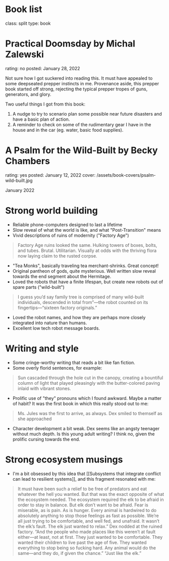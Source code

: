Book list
=========
class: split
type: book


Practical Doomsday by Michal Zalewski
===
rating: no
posted: January 28, 2022

Not sure how I got suckered into reading this. It must have appealed to some
deepseated prepper instincts in me. Provenance aside, this prepper book started
off strong, rejecting the typical prepper tropes of guns, generators, and glory.

Two useful things I got from this book:

1. A nudge to try to scenario plan some possible near future disasters and have
   a basic plan of action.
2. A reminder to check on some of the rudimentary gear I have in the house and
   in the car (eg. water, basic food supplies).


A Psalm for the Wild-Built by Becky Chambers
===
rating: yes
posted: January 12, 2022
cover: /assets/book-covers/psalm-wild-built.jpg

January 2022

# Strong world building

- Reliable phone-computers designed to last a lifetime
- Slow reveal of what the world is like, and what "Post-Transition" means
- Vivid descriptions of ruins of modernity ("Factory Age")

> Factory Age ruins looked the same. Hulking towers of boxes, bolts, and tubes. Brutal. Utilitarian. Visually at odds with the thriving flora now laying claim to the rusted corpse.

- "Tea Monks", basically traveling tea merchant-shrinks. Great concept!
- Original pantheon of gods, quite mysterious. Well written slow reveal towards the end segment about the Hermitage.
- Loved the robots that have a finite lifespan, but create new robots out of spare parts ("wild-built")

> I guess you’d say family tree is comprised of many wild-built individuals, descended in total from”—the robot counted on its fingertips—“sixteen factory originals.”

- Loved the robot names, and how they are perhaps more closely integrated into nature than humans.
- Excellent low tech robot message boards.


# Writing and style

- Some cringe-worthy writing that reads a bit like fan fiction.
- Some overly florid sentences, for example:

> Sun cascaded through the hole cut in the canopy, creating a bountiful column of light that played pleasingly with the butter-colored paving inlaid with vibrant stones.

- Prolific use of "they" pronouns which I found awkward. Maybe a matter of habit? It was the first book in which this really stood out to me:

> Ms. Jules was the first to arrive, as always. Dex smiled to themself as she approached

- Character development a bit weak. Dex seems like an angsty teenager without much depth. Is this young adult writing? I think no, given the prolific cursing towards the end.


# Strong ecosystem musings

- I'm a bit obsessed by this idea that [[Subsystems that integrate conflict can lead to resilient systems]], and this fragment resonated with me:

> It must have been such a relief to be free of predators and eat whatever the hell you wanted. But that was the exact opposite of what the ecosystem needed. The ecosystem required the elk to be afraid in order to stay in balance. But elk don’t want to be afraid. Fear is miserable, as is pain. As is hunger. Every animal is hardwired to do absolutely anything to stop those feelings as fast as possible. We’re all just trying to be comfortable, and well fed, and unafraid. It wasn’t the elk’s fault. The elk just wanted to relax.” Dex nodded at the ruined factory. “And the people who made places like this weren’t at fault either—at least, not at first. They just wanted to be comfortable. They wanted their children to live past the age of five. They wanted everything to stop being so fucking hard. Any animal would do the same—and they do, if given the chance.” “Just like the elk.”

